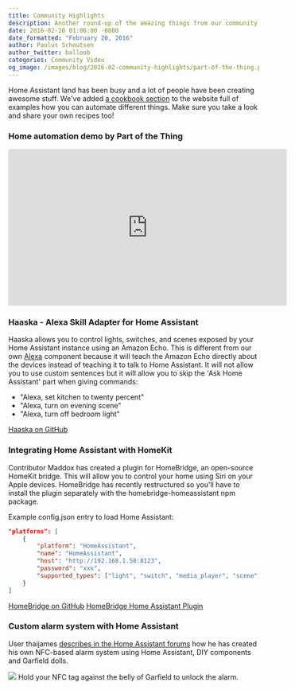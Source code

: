 ```yaml
---
title: Community Highlights
description: Another round-up of the amazing things from our community including Alexa Lightning skill and HomeKit integration.
date: 2016-02-20 01:06:00 -0800
date_formatted: "February 20, 2016"
author: Paulus Schoutsen
author_twitter: balloob
categories: Community Video
og_image: /images/blog/2016-02-community-highlights/part-of-the-thing.png
---
```


Home Assistant land has been busy and a lot of people have been creating awesome stuff. We've added [a cookbook section](/cookbook/) to the website full of examples how you can automate different things. Make sure you take a look and share your own recipes too!

### Home automation demo by Part of the Thing

<div class='videoWrapper'>
<iframe width="560" height="315" src="https://www.youtube.com/embed/Mc_29EC3aZw" frameborder="0" allowfullscreen></iframe>
</div>

### Haaska - Alexa Skill Adapter for Home Assistant

Haaska allows you to control lights, switches, and scenes exposed by your Home Assistant instance using an Amazon Echo. This is different from our own [Alexa](/integrations/alexa/) component because it will teach the Amazon Echo directly about the devices instead of teaching it to talk to Home Assistant. It will not allow you to use custom sentences but it will allow you to skip the 'Ask Home Assistant' part when giving commands:

 - "Alexa, set kitchen to twenty percent"
 - "Alexa, turn on evening scene"
 - "Alexa, turn off bedroom light"

[Haaska on GitHub](https://github.com/auchter/haaska)

### Integrating Home Assistant with HomeKit

Contributor Maddox has created a plugin for HomeBridge, an open-source HomeKit bridge. This will allow you to control your home using Siri on your Apple devices. HomeBridge has recently restructured so you'll have to install the plugin separately with the homebridge-homeassistant npm package.

Example config.json entry to load Home Assistant:

```json
"platforms": [
    {
        "platform": "HomeAssistant",
        "name": "HomeAssistant",
        "host": "http://192.168.1.50:8123",
        "password": "xxx",
        "supported_types": ["light", "switch", "media_player", "scene"]
    }
]
```

[HomeBridge on GitHub](https://github.com/nfarina/homebridge)
[HomeBridge Home Assistant Plugin](https://github.com/maddox/homebridge-homeassistant)

### Custom alarm system with Home Assistant

User thaijames [describes in the Home Assistant forums](https://community.home-assistant.io/t/controlling-house-alarm-from-ha/67) how he has created his own NFC-based alarm system using Home Assistant, DIY components and Garfield dolls.

<p class='img'>
<img src='/images/blog/2016-02-community-highlights/garfield-nfc.png'>
Hold your NFC tag against the belly of Garfield to unlock the alarm.
</p>
